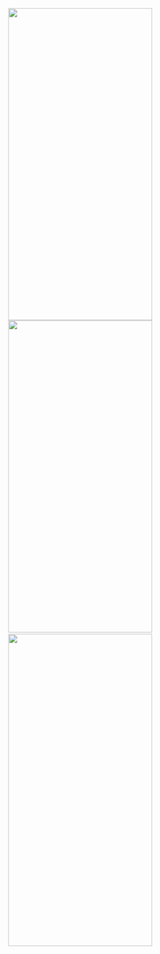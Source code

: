 <img src="https://github.com/user-attachments/assets/255c641b-9a22-4ddf-a206-96f468beb04b" width="292" height="633">
<img src="https://github.com/user-attachments/assets/5fe2d829-4d38-4e96-85bf-e73ada3c9542" width="292" height="633"> &ensp; &ensp;
<img src="https://github.com/user-attachments/assets/c72bac13-600f-40f1-be85-f35e8387d205" width="292" height="633">
